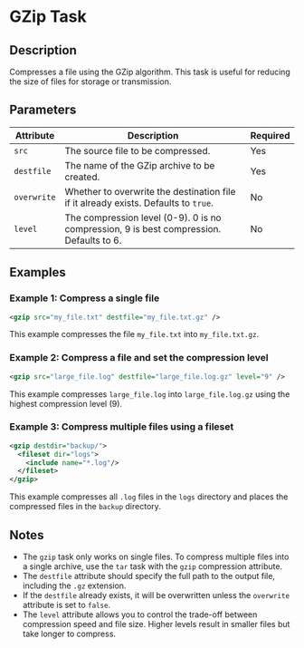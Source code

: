 # GZip Task

## Description

Compresses a file using the GZip algorithm. This task is useful for reducing the size of files for storage or transmission.

## Parameters

| Attribute | Description | Required |
|---|---|---|
| `src` | The source file to be compressed. | Yes |
| `destfile` | The name of the GZip archive to be created. | Yes |
| `overwrite` | Whether to overwrite the destination file if it already exists. Defaults to `true`. | No |
| `level` | The compression level (0-9). 0 is no compression, 9 is best compression. Defaults to 6. | No |

## Examples

### Example 1: Compress a single file

```xml
<gzip src="my_file.txt" destfile="my_file.txt.gz" />
```

This example compresses the file `my_file.txt` into `my_file.txt.gz`.

### Example 2: Compress a file and set the compression level

```xml
<gzip src="large_file.log" destfile="large_file.log.gz" level="9" />
```

This example compresses `large_file.log` into `large_file.log.gz` using the highest compression level (9).

### Example 3: Compress multiple files using a fileset

```xml
<gzip destdir="backup/">
  <fileset dir="logs">
    <include name="*.log"/>
  </fileset>
</gzip>
```

This example compresses all `.log` files in the `logs` directory and places the compressed files in the `backup` directory.

## Notes

*   The `gzip` task only works on single files. To compress multiple files into a single archive, use the `tar` task with the `gzip` compression attribute.
*   The `destfile` attribute should specify the full path to the output file, including the `.gz` extension.
*   If the `destfile` already exists, it will be overwritten unless the `overwrite` attribute is set to `false`.
*   The `level` attribute allows you to control the trade-off between compression speed and file size. Higher levels result in smaller files but take longer to compress.
